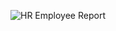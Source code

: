 ![HR Employee Report](https://github.com/fatemehyazdi/data-cleaning-analysisi-MySQL-PowerBI/assets/96012770/4987af91-658e-4182-987c-b0ad5053016e)
